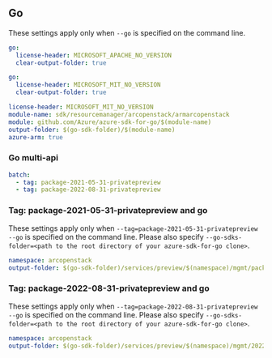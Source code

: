 ## Go

These settings apply only when `--go` is specified on the command line.

```yaml $(go)
go:
  license-header: MICROSOFT_APACHE_NO_VERSION
  clear-output-folder: true
```

```yaml $(go) && !$(track2)
go:
  license-header: MICROSOFT_MIT_NO_VERSION
  clear-output-folder: true
```

``` yaml $(go) && $(track2)
license-header: MICROSOFT_MIT_NO_VERSION
module-name: sdk/resourcemanager/arcopenstack/armarcopenstack
module: github.com/Azure/azure-sdk-for-go/$(module-name)
output-folder: $(go-sdk-folder)/$(module-name)
azure-arm: true
```

### Go multi-api

``` yaml $(go) && $(multiapi)
batch:
  - tag: package-2021-05-31-privatepreview
  - tag: package-2022-08-31-privatepreview
```


### Tag: package-2021-05-31-privatepreview and go

These settings apply only when `--tag=package-2021-05-31-privatepreview --go` is specified on the command line.
Please also specify `--go-sdks-folder=<path to the root directory of your azure-sdk-for-go clone>`.

```yaml $(tag) == 'package-2021-05-31-privatepreview' && $(go)
namespace: arcopenstack
output-folder: $(go-sdk-folder)/services/preview/$(namespace)/mgmt/package-2021-05-31-privatepreview/$(namespace)
```

### Tag: package-2022-08-31-privatepreview and go

These settings apply only when `--tag=package-2022-08-31-privatepreview --go` is specified on the command line.
Please also specify `--go-sdks-folder=<path to the root directory of your azure-sdk-for-go clone>`.

```yaml $(tag) == 'package-2022-08-31-privatepreview' && $(go)
namespace: arcopenstack
output-folder: $(go-sdk-folder)/services/preview/$(namespace)/mgmt/2022-08-31-privatepreview/$(namespace)
```